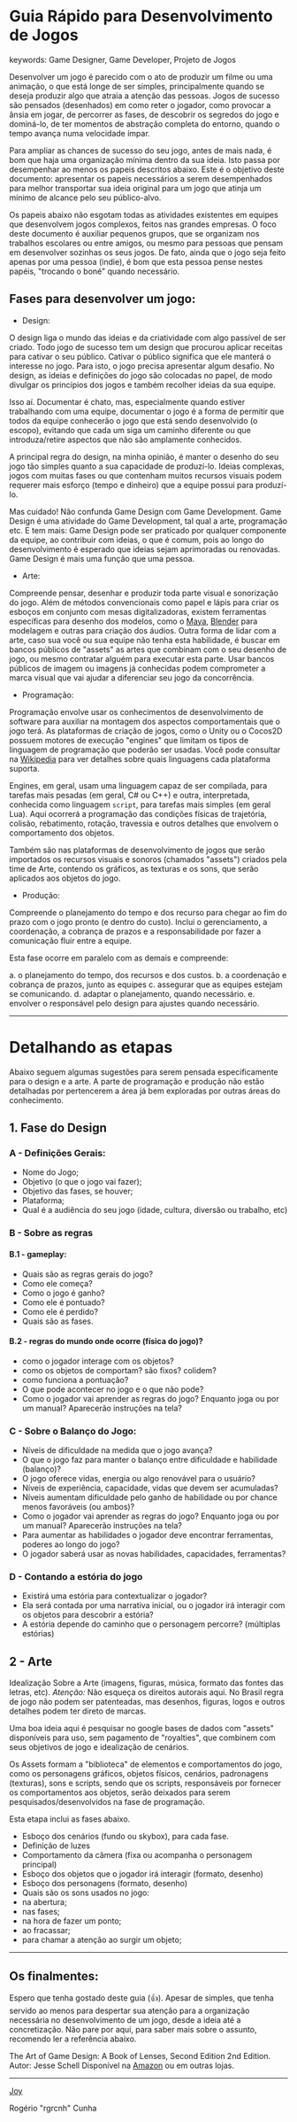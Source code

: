 # Guia Rápido para Desenvolvimento de Jogos

keywords: Game Designer, Game Developer, Projeto de Jogos

Desenvolver um jogo é parecido com o ato de produzir um filme ou uma animação, o que está longe de ser simples, principalmente quando se deseja produzir algo que atraia a atenção das pessoas. Jogos de sucesso são pensados (desenhados) em como reter o jogador, como provocar a ânsia em jogar, de percorrer as fases, de descobrir os segredos do jogo e dominá-lo, de ter momentos de abstração completa do entorno, quando o tempo avança numa velocidade ímpar.

Para ampliar as chances de sucesso do seu jogo, antes de mais nada, é bom que haja uma organização mínima dentro da sua ideia. Isto passa por desempenhar ao menos os papeis descritos abaixo. Este é o objetivo deste documento: apresentar os papeis necessários a serem desempenhados para melhor transportar sua ideia original para um jogo que atinja um mínimo de alcance pelo seu público-alvo. 

Os papeis abaixo não esgotam todas as atividades existentes em equipes que desenvolvem jogos complexos, feitos nas grandes empresas. O foco deste documento é auxiliar pequenos grupos, que se organizam nos trabalhos escolares ou entre amigos, ou mesmo para pessoas que pensam em desenvolver sozinhas os seus jogos. De fato, ainda que o jogo seja feito apenas por uma pessoa (indie), é bom que esta pessoa pense nestes papéis, "trocando o boné" quando necessário.

## Fases para desenvolver um jogo:

* Design: 

O design liga o mundo das ideias e da criatividade com algo passível de ser criado. Todo jogo de sucesso tem um design que procurou aplicar receitas para cativar o seu público. Cativar o público significa que ele manterá o interesse no jogo. Para isto, o jogo precisa apresentar algum desafio. No design, as ideias e definições do jogo são colocadas no papel, de modo divulgar os princípios dos jogos e também recolher ideias da sua equipe. 

Isso aí. Documentar é chato, mas, especialmente quando estiver trabalhando com uma equipe, documentar o jogo é a forma de permitir que todos da equipe conhecerão o jogo que está sendo desenvolvido (o escopo), evitando que cada um siga um caminho diferente ou que introduza/retire aspectos que não são amplamente conhecidos. 

A principal regra do design, na minha opinião, é manter o desenho do seu jogo tão simples quanto a sua capacidade de produzí-lo. Ideias complexas, jogos com muitas fases ou que contenham muitos recursos visuais podem requerer mais esforço (tempo e dinheiro) que a equipe possui para produzí-lo.

Mas cuidado! Não confunda Game Design com Game Development. Game Design é uma atividade do Game Development, tal qual a arte, programação etc. E tem mais: Game Design pode ser praticado por qualquer componente da equipe, ao contribuir com ideias, o que é comum, pois ao longo do desenvolvimento é esperado que ideias sejam aprimoradas ou renovadas. Game Design é mais uma função que uma pessoa. 

* Arte:  

Compreende pensar, desenhar e produzir toda parte visual e sonorização do jogo. Além de métodos convencionais como papel e lápis para criar os esboços em conjunto com mesas digitalizadoras, existem ferramentas específicas para desenho dos modelos, como o [Maya](http://www.autodesk.com.br/products/maya/overview), [Blender](https://www.blender.org/) para modelagem e  outras para criação dos áudios. Outra forma de lidar com a arte, caso sua você ou sua equipe não tenha esta habilidade, é buscar em bancos públicos de "assets" as artes que combinam com o seu desenho de jogo, ou mesmo contratar alguém para executar esta parte. Usar bancos públicos de imagem ou imagens já conhecidas podem comprometer a marca visual que vai ajudar a diferenciar seu jogo da concorrência.

* Programação: 

Programação envolve usar os conhecimentos de desenvolvimento de software para auxiliar na montagem dos aspectos comportamentais que o jogo terá. As plataformas de criação de jogos, como o Unity ou o Cocos2D possuem motores de execução "engines" que limitam os tipos de linguagem de programação que poderão ser usadas. Você pode consultar na [Wikipedia](https://en.wikipedia.org/wiki/Game_engine) para ver detalhes sobre quais linguagens cada plataforma suporta.

Engines, em geral, usam uma linguagem capaz de ser compilada, para tarefas mais pesadas  (em geral, C# ou C++) e outra, interpretada, conhecida como linguagem `script`, para tarefas mais simples (em geral Lua). Aqui ocorrerá a programação das condições físicas de trajetória, colisão, rebatimento, rotação, travessia e outros detalhes que envolvem o comportamento dos objetos.

Também são nas plataformas de desenvolvimento de jogos que serão importados os recursos visuais e sonoros (chamados "assets") criados pela time de Arte, contendo os gráficos, as texturas e os sons, que serão aplicados aos objetos do jogo. 

* Produção:  

Compreende o planejamento do tempo e dos recurso para chegar ao fim do prazo com o jogo pronto (e dentro do custo). Inclui o gerenciamento, a coordenação, a cobrança de prazos e a responsabilidade por fazer a comunicação fluir entre a equipe.

Esta fase ocorre em paralelo com as demais e compreende:

  a. o planejamento do tempo, dos recursos e dos custos.
  b. a coordenação e cobrança de prazos, junto as equipes
  c. assegurar que as equipes estejam se comunicando.
  d. adaptar o planejamento, quando necessário.
  e. envolver o responsável pelo design para ajustes quando necessário.

___

# Detalhando as etapas

Abaixo seguem algumas sugestões para serem pensada especificamente para o design e a arte. A parte de programação e produção não estão detalhadas por pertencerem a área já bem exploradas por outras áreas do conhecimento.

## 1. Fase do Design

### A - Definições Gerais:
- Nome do Jogo;
- Objetivo (o que o jogo vai fazer);
- Objetivo das fases, se houver;
- Plataforma;
- Qual é a audiência do seu jogo (idade, cultura, diversão ou trabalho, etc)

### B - Sobre as regras

#### B.1 - gameplay:

- Quais são as regras gerais do jogo?
- Como ele começa?
- Como o jogo é ganho?
- Como ele é pontuado?
- Como ele é perdido?
- Quais são as fases.

#### B.2 - regras do mundo onde ocorre (física do jogo)?
- como o jogador interage com os objetos?
- como os objetos de comportam? são fixos? colidem?
- como funciona a pontuação?
- O que pode acontecer no jogo e o que não pode?
- Como o jogador vai aprender as regras do jogo? Enquanto joga ou por um manual? Aparecerão instruções na tela?


### C - Sobre o Balanço do Jogo:

- Níveis de dificuldade na medida que o jogo avança?
- O que o jogo faz para manter o balanço entre dificuldade e habilidade (balanço)?
- O jogo oferece vidas, energia ou algo renovável para o usuário?
- Níveis de experiência, capacidade, vidas que devem ser acumuladas?
- Níveis aumentam dificuldade pelo ganho de habilidade ou por chance menos favoráveis (ou ambos)?
- Como o jogador vai aprender as regras do jogo? Enquanto joga ou por um manual? Aparecerão instruções na tela?
- Para aumentar as habilidades o jogador deve encontrar ferramentas, poderes ao longo do jogo?
- O jogador saberá usar as novas habilidades, capacidades, ferramentas?

### D - Contando a estória do jogo
- Existirá uma estória para contextualizar o jogador?
- Ela será contada por uma narrativa inicial, ou o jogador irá interagir com os objetos para descobrir a estória?
- A estória depende do caminho que o personagem percorre? (múltiplas estórias)

## 2 - Arte

Idealização Sobre a Arte (imagens, figuras, música, formato das fontes das letras, etc). *Atenção:* Não esqueça os direitos autorais aqui. No Brasil regra de jogo não podem ser patenteadas, mas desenhos, figuras, logos e outros detalhes podem ter direto de marcas.

Uma boa ideia aqui é pesquisar no google bases de dados com "assets" disponíveis para uso, sem pagamento de "royalties", que combinem com seus objetivos de jogo e idealização de cenários.

Os Assets formam a "biblioteca" de elementos e comportamentos do jogo, como os personagens gráficos, objetos físicos, cenários, padronagens (texturas), sons e scripts, sendo que os scripts, responsáveis por fornecer os comportamentos aos objetos, serão deixados para serem pesquisados/desenvolvidos na fase de programação.

Esta etapa inclui as fases abaixo.

- Esboço dos cenários (fundo ou skybox), para cada fase.
- Definição de luzes
- Comportamento da câmera (fixa ou acompanha o personagem principal)
- Esboço dos objetos que o jogador irá interagir (formato, desenho)
- Esboço dos personagens (formato, desenho)
- Quais são os sons usados no jogo:
 - na abertura;
 - nas fases;
 - na hora de fazer um ponto;
 - ao fracassar;
 - para chamar a atenção ao surgir um objeto;

___

## Os finalmentes:

Espero que tenha gostado deste guia (:+1:). Apesar de simples, que tenha servido ao menos para despertar sua atenção para a organização necessária no desenvolvimento de um jogo, desde a ideia até a concretização. Não pare por aqui, para saber mais sobre o assunto, recomendo ler a referência abaixo.

The Art of Game Design: A Book of Lenses, Second Edition 2nd Edition. Autor: Jesse Schell
Disponível na [Amazon](https://www.amazon.com/gp/product/1466598646/ref=as_li_tl?ie=UTF8&camp=1789&creative=390957&creativeASIN=1466598646&linkCode=as2&tag=wwwlifebinder-20&linkId=TVQMXFVTZUVJB3MH) ou em outras lojas.  

___

[Joy](https://github.com/rgrcnh/gamedevelopguide/blob/master/pics/joy.png)

Rogério "rgrcnh" Cunha